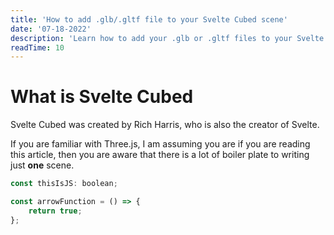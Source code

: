 ```yaml
---
title: 'How to add .glb/.gltf file to your Svelte Cubed scene'
date: '07-18-2022'
description: 'Learn how to add your .glb or .gltf files to your Svelte Cubed scene.'
readTime: 10
---
```


<!-- <img src="https://images.unsplash.com/photo-1657641898365-48ae7d64e676?ixlib=rb-1.2.1&ixid=MnwxMjA3fDB8MHxwaG90by1wYWdlfHx8fGVufDB8fHx8&auto=format&fit=crop&w=880&q=80" alt="This is an image of a toy 3d robot model" width="100%" > -->

# What is Svelte Cubed

Svelte Cubed was created by Rich Harris, who is also the creator of Svelte.

If you are familiar with Three.js, I am assuming you are if you are reading this article, then you are aware that there is a lot of boiler plate to writing just **one** scene.

```js
const thisIsJS: boolean;

const arrowFunction = () => {
	return true;
};
```
